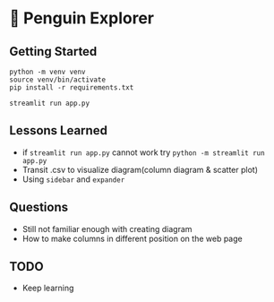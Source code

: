 # 🐧 Penguin Explorer

## Getting Started

```
python -m venv venv
source venv/bin/activate
pip install -r requirements.txt

streamlit run app.py

```

## Lessons Learned
- if `streamlit run app.py` cannot work try `python -m streamlit run app.py`
- Transit .csv to visualize diagram(column diagram & scatter plot)
- Using `sidebar` and `expander`

## Questions
- Still not familiar enough with creating diagram
- How to make columns in different position on the web page

## TODO
- Keep learning
